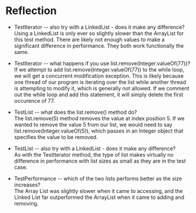# Reflection

* TestIterator -- also try with a LinkedList - does it make any difference? <br/>
  Using a LinkedList is only ever so slightly slower than the ArrayList for this test method.
  There are likely not enough values to make a significant difference in performance. They both
  work functionally the same.
  
* TestIterator -- what happens if you use list.remove(Integer.valueOf(77))? <br/>
  If we attempt to add list.remove(Integer.valueOf(77)) to the while loop, we will get a
  concurrent modification exception. This is likely because one thread of our program is iterating
  over the list while another thread is attempting to modify it, which is generally not allowed.
  If we comment out the while loop and add this statement, it will simply delete the first occurence of 77.
  
* TestList -- what does the list.remove() method do? <br/>
  The list.remove(5) method removes the value at index position 5. If we wanted to remove the value 5 from
  our list, we would need to say list.remove(Integer.valueOf(5)), which passes in an Integer object that specifies
  the value to be removed.
  
* TestList -- also try with a LinkedList - does it make any difference? <br/>
  As with the TestIterator method, the type of list makes virtually no difference in performance with
  list sizes as small as they are in the test case.
  
* TestPerformance -- which of the two lists performs better as the size increases? <br/>
  The Array List was slightly slower when it came to accessing, and the Linked List far outperformed the 
  ArrayList when it came to adding and removing.